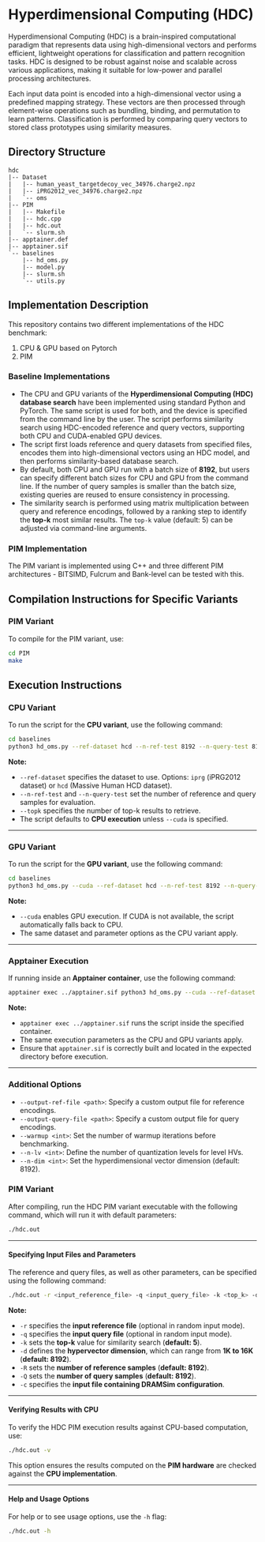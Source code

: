 # Hyperdimensional Computing (HDC) 
Hyperdimensional Computing (HDC) is a brain-inspired computational paradigm that represents data using high-dimensional vectors and performs efficient, lightweight operations for classification and pattern recognition tasks. HDC is designed to be robust against noise and scalable across various applications, making it suitable for low-power and parallel processing architectures.

Each input data point is encoded into a high-dimensional vector using a predefined mapping strategy. These vectors are then processed through element-wise operations such as bundling, binding, and permutation to learn patterns. Classification is performed by comparing query vectors to stored class prototypes using similarity measures. 


## Directory Structure 
```
hdc
|-- Dataset
|   |-- human_yeast_targetdecoy_vec_34976.charge2.npz
|   |-- iPRG2012_vec_34976.charge2.npz
|   `-- oms
|-- PIM
|   |-- Makefile
|   |-- hdc.cpp
|   |-- hdc.out
|   `-- slurm.sh
|-- apptainer.def
|-- apptainer.sif
`-- baselines
    |-- hd_oms.py
    |-- model.py
    |-- slurm.sh
    `-- utils.py
```

## Implementation Description 
This repository contains two different implementations of the HDC benchmark:
1. CPU & GPU based on Pytorch
2. PIM

### Baseline Implementations 

* The CPU and GPU variants of the **Hyperdimensional Computing (HDC) database search** have been implemented using standard Python and PyTorch. The same script is used for both, and the device is specified from the command line by the user. The script performs similarity search using HDC-encoded reference and query vectors, supporting both CPU and CUDA-enabled GPU devices.
* The script first loads reference and query datasets from specified files, encodes them into high-dimensional vectors using an HDC model, and then performs similarity-based database search. 
* By default, both CPU and GPU run with a batch size of **8192**, but users can specify different batch sizes for CPU and GPU from the command line. If the number of query samples is smaller than the batch size, existing queries are reused to ensure consistency in processing.
* The similarity search is performed using matrix multiplication between query and reference encodings, followed by a ranking step to identify the **top-k** most similar results. The `top-k` value (default: 5) can be adjusted via command-line arguments.

### PIM Implementation 
The PIM variant is implemented using C++ and three different PIM architectures - BITSIMD, Fulcrum and Bank-level can be tested with this.

## Compilation Instructions for Specific Variants
### PIM Variant 
To compile for the PIM variant, use:

```bash
cd PIM
make
```

## Execution Instructions 
### CPU Variant
To run the script for the **CPU variant**, use the following command:

```bash
cd baselines
python3 hd_oms.py --ref-dataset hcd --n-ref-test 8192 --n-query-test 8192 --topk 5
```

**Note:**
- `--ref-dataset` specifies the dataset to use. Options: `iprg` (iPRG2012 dataset) or `hcd` (Massive Human HCD dataset).
- `--n-ref-test` and `--n-query-test` set the number of reference and query samples for evaluation.
- `--topk` specifies the number of top-k results to retrieve.
- The script defaults to **CPU execution** unless `--cuda` is specified.

---

### GPU Variant
To run the script for the **GPU variant**, use the following command:

```bash
cd baselines
python3 hd_oms.py --cuda --ref-dataset hcd --n-ref-test 8192 --n-query-test 8192 --topk 5
```

**Note:**
- `--cuda` enables GPU execution. If CUDA is not available, the script automatically falls back to CPU.
- The same dataset and parameter options as the CPU variant apply.

---

### Apptainer Execution
If running inside an **Apptainer container**, use the following command:

```bash
apptainer exec ../apptainer.sif python3 hd_oms.py --cuda --ref-dataset hcd --n-ref-test 8192 --n-query-test 8192 --topk 5
```

**Note:**
- `apptainer exec ../apptainer.sif` runs the script inside the specified container.
- The same execution parameters as the CPU and GPU variants apply.
- Ensure that `apptainer.sif` is correctly built and located in the expected directory before execution.

---

### **Additional Options**
- `--output-ref-file <path>`: Specify a custom output file for reference encodings.
- `--output-query-file <path>`: Specify a custom output file for query encodings.
- `--warmup <int>`: Set the number of warmup iterations before benchmarking.
- `--n-lv <int>`: Define the number of quantization levels for level HVs.
- `--n-dim <int>`: Set the hyperdimensional vector dimension (default: 8192).

### PIM Variant

After compiling, run the HDC PIM variant executable with the following command, which will run it with default parameters:

```bash
./hdc.out
```

---

#### Specifying Input Files and Parameters
The reference and query files, as well as other parameters, can be specified using the following command:

```bash
./hdc.out -r <input_reference_file> -q <input_query_file> -k <top_k> -d <hypervector_dimension> -R <num_reference_samples> -Q <num_query_samples> -c <dramsim_config_file>
```

**Note:**
- `-r` specifies the **input reference file** (optional in random input mode).
- `-q` specifies the **input query file** (optional in random input mode).
- `-k` sets the **top-k** value for similarity search (**default: 5**).
- `-d` defines the **hypervector dimension**, which can range from **1K to 16K** (**default: 8192**).
- `-R` sets the **number of reference samples** (**default: 8192**).
- `-Q` sets the **number of query samples** (**default: 8192**).
- `-c` specifies the **input file containing DRAMSim configuration**.

---

#### Verifying Results with CPU
To verify the HDC PIM execution results against CPU-based computation, use:

```bash
./hdc.out -v
```

This option ensures the results computed on the **PIM hardware** are checked against the **CPU implementation**.

---

#### Help and Usage Options
For help or to see usage options, use the `-h` flag:

```bash
./hdc.out -h
```



